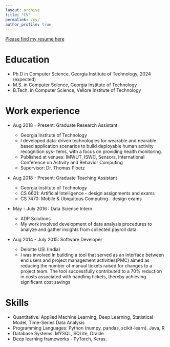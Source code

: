 ```yaml
---
layout: archive
title: "CV"
permalink: /cv/
author_profile: true
---
```


[Please find my resume here](http://shruthihiremath.github.io/files/Shruthi-Hiremath-CV.pdf)

Education
======
* Ph.D in Computer Science, Georgia Institute of Technology, 2024 (expected)
* M.S. in Computer Science, Georgia Institute of Technology
* B.Tech. in Computer Science, Vellore Institute of Technology

Work experience
======
* Aug 2018 - Present: Graduate Research Assistant
  * Georgia Institute of Technology
  * I developed data-driven technologies for wearable and nearable based
  application scenarios to build deployable human activity recognition sys-
  tems, with a focus on providing health monitoring.
  * Published at venues: IMWUT, ISWC, Sensors, International Conference on Activity and Behavior Computing
  * Supervisor: Dr. Thomas Ploetz

* Aug 2018 - Present: Graduate Teaching Assistant
  * Georgia Institute of Technology
  * CS 6601: Artificial Intelligence - design assignments and exams
  * CS 7470: Mobile & Ubiquitous Computing - design exams
 
* May - July 2016 : Data Science Intern
  * ADP Solutions
  * My work involved development of data analysis procedures to analyze
  and gather insights from collected payroll data.
  
* Aug 2014 - July 2015: Software Developer
  * Deloitte USI (India)
  * I was involved in building a tool that served as an interface between
  end users and project management activities(PMC) aimed as reducing
  the number of manual tickets raised for changes to a project team. The
  tool successfully contributed to a 70% reduction in costs associated with
  handling tickets, thereby achieving significant cost savings


Skills
======
* Quantitative: Applied Machine Learning, Deep Learning, Statistical Model, Time-Series Data Analysis
* Programming Languages: Python (numpy, pandas, scikit-learn), Java, R
* Database Systems: MYSQL, SQLite, Oracle
* Deep learning frameworks - PyTorch, Keras.
